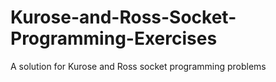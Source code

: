# Kurose-and-Ross-Socket-Programming-Exercises
A solution for Kurose and Ross socket programming problems
